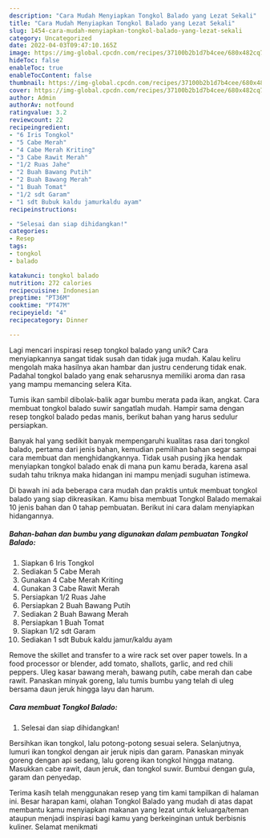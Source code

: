 ```yaml
---
description: "Cara Mudah Menyiapkan Tongkol Balado yang Lezat Sekali"
title: "Cara Mudah Menyiapkan Tongkol Balado yang Lezat Sekali"
slug: 1454-cara-mudah-menyiapkan-tongkol-balado-yang-lezat-sekali
category: Uncategorized
date: 2022-04-03T09:47:10.165Z
image: https://img-global.cpcdn.com/recipes/37100b2b1d7b4cee/680x482cq70/tongkol-balado-foto-resep-utama.jpg
hideToc: false
enableToc: true
enableTocContent: false
thumbnail: https://img-global.cpcdn.com/recipes/37100b2b1d7b4cee/680x482cq70/tongkol-balado-foto-resep-utama.jpg
cover: https://img-global.cpcdn.com/recipes/37100b2b1d7b4cee/680x482cq70/tongkol-balado-foto-resep-utama.jpg
author: Admin
authorAv: notfound
ratingvalue: 3.2
reviewcount: 22
recipeingredient:
- "6 Iris Tongkol"
- "5 Cabe Merah"
- "4 Cabe Merah Kriting"
- "3 Cabe Rawit Merah"
- "1/2 Ruas Jahe"
- "2 Buah Bawang Putih"
- "2 Buah Bawang Merah"
- "1 Buah Tomat"
- "1/2 sdt Garam"
- "1 sdt Bubuk kaldu jamurkaldu ayam"
recipeinstructions:

- "Selesai dan siap dihidangkan!"
categories:
- Resep
tags:
- tongkol
- balado

katakunci: tongkol balado 
nutrition: 272 calories
recipecuisine: Indonesian
preptime: "PT36M"
cooktime: "PT47M"
recipeyield: "4"
recipecategory: Dinner

---
```





Lagi mencari inspirasi resep tongkol balado yang unik? Cara menyiapkannya sangat tidak susah dan tidak juga mudah. Kalau keliru mengolah maka hasilnya akan hambar dan justru cenderung tidak enak. Padahal tongkol balado yang enak seharusnya memiliki aroma dan rasa yang mampu memancing selera Kita.





Tumis ikan sambil dibolak-balik agar bumbu merata pada ikan, angkat. Cara membuat tongkol balado suwir sangatlah mudah. Hampir sama dengan resep tongkol balado pedas manis, berikut bahan yang harus sedulur persiapkan.

Banyak hal yang sedikit banyak mempengaruhi kualitas rasa dari tongkol balado, pertama dari jenis bahan, kemudian pemilihan bahan segar sampai cara membuat dan menghidangkannya. Tidak usah pusing jika hendak menyiapkan tongkol balado enak di mana pun kamu berada, karena asal sudah tahu triknya maka hidangan ini mampu menjadi suguhan istimewa.






Di bawah ini ada beberapa cara mudah dan praktis untuk membuat tongkol balado yang siap dikreasikan. Kamu bisa membuat Tongkol Balado memakai 10 jenis bahan dan 0 tahap pembuatan. Berikut ini cara dalam menyiapkan hidangannya.

<!--inarticleads1-->

##### Bahan-bahan dan bumbu yang digunakan dalam pembuatan Tongkol Balado:

1. Siapkan 6 Iris Tongkol
1. Sediakan 5 Cabe Merah
1. Gunakan 4 Cabe Merah Kriting
1. Gunakan 3 Cabe Rawit Merah
1. Persiapkan 1/2 Ruas Jahe
1. Persiapkan 2 Buah Bawang Putih
1. Sediakan 2 Buah Bawang Merah
1. Persiapkan 1 Buah Tomat
1. Siapkan 1/2 sdt Garam
1. Sediakan 1 sdt Bubuk kaldu jamur/kaldu ayam


Remove the skillet and transfer to a wire rack set over paper towels. In a food processor or blender, add tomato, shallots, garlic, and red chili peppers. Uleg kasar bawang merah, bawang putih, cabe merah dan cabe rawit. Panaskan minyak goreng, lalu tumis bumbu yang telah di uleg bersama daun jeruk hingga layu dan harum. 

<!--inarticleads2-->

##### Cara membuat Tongkol Balado:


1. Selesai dan siap dihidangkan!

Bersihkan ikan tongkol, lalu potong-potong sesuai selera. Selanjutnya, lumuri ikan tongkol dengan air jeruk nipis dan garam. Panaskan minyak goreng dengan api sedang, lalu goreng ikan tongkol hingga matang. Masukkan cabe rawit, daun jeruk, dan tongkol suwir. Bumbui dengan gula, garam dan penyedap. 

Terima kasih telah menggunakan resep yang tim kami tampilkan di halaman ini. Besar harapan kami, olahan Tongkol Balado yang mudah di atas dapat membantu kamu menyiapkan makanan yang lezat untuk keluarga/teman ataupun menjadi inspirasi bagi kamu yang berkeinginan untuk berbisnis kuliner. Selamat menikmati
